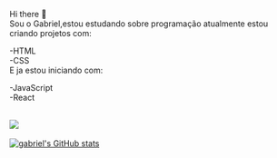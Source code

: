  Hi there 👋
 <br>
Sou o Gabriel,estou estudando sobre programação atualmente estou criando projetos com: 

-HTML 
<br>
-CSS 
<br>
E ja estou iniciando com:
<br>

-JavaScript 
<br>
-React 

<br>
<a href="https://www.instagram.com/gabreu.av/"/>
<img src="https://img.shields.io/badge/Instagram-E4405F?style=for-the-badge&logo=instagram&logoColor=white"/>
<a/>
<br>


[![gabriel's GitHub stats](https://github-readme-stats.vercel.app/api?username=gabreuxx)](https://github.com/anuraghazra/github-readme-stats)


